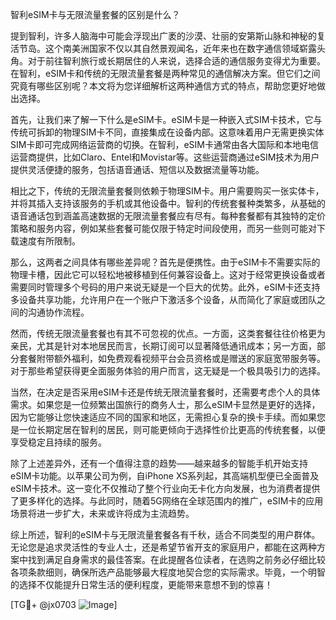 智利eSIM卡与无限流量套餐的区别是什么？

提到智利，许多人脑海中可能会浮现出广袤的沙漠、壮丽的安第斯山脉和神秘的复活节岛。这个南美洲国家不仅以其自然景观闻名，近年来也在数字通信领域崭露头角。对于前往智利旅行或长期居住的人来说，选择合适的通信服务变得尤为重要。在智利，eSIM卡和传统的无限流量套餐是两种常见的通信解决方案。但它们之间究竟有哪些区别呢？本文将为您详细解析这两种通信方式的特点，帮助您更好地做出选择。

首先，让我们来了解一下什么是eSIM卡。eSIM卡是一种嵌入式SIM卡技术，它与传统可拆卸的物理SIM卡不同，直接集成在设备内部。这意味着用户无需更换实体SIM卡即可完成网络运营商的切换。在智利，eSIM卡通常由各大国际和本地电信运营商提供，比如Claro、Entel和Movistar等。这些运营商通过eSIM技术为用户提供灵活便捷的服务，包括语音通话、短信以及数据流量等功能。

相比之下，传统的无限流量套餐则依赖于物理SIM卡。用户需要购买一张实体卡，并将其插入支持该服务的手机或其他设备中。智利的传统套餐种类繁多，从基础的语音通话包到涵盖高速数据的无限流量套餐应有尽有。每种套餐都有其独特的定价策略和服务内容，例如某些套餐可能仅限于特定时间段使用，而另一些则可能对下载速度有所限制。

那么，这两者之间具体有哪些差异呢？首先是便携性。由于eSIM卡不需要实际的物理卡槽，因此它可以轻松地被移植到任何兼容设备上。这对于经常更换设备或者需要同时管理多个号码的用户来说无疑是一个巨大的优势。此外，eSIM卡还支持多设备共享功能，允许用户在一个账户下激活多个设备，从而简化了家庭或团队之间的沟通协作流程。

然而，传统无限流量套餐也有其不可忽视的优点。一方面，这类套餐往往价格更为亲民，尤其是针对本地居民而言，长期订阅可以显著降低通讯成本；另一方面，部分套餐附带额外福利，如免费观看视频平台会员资格或是赠送的家庭宽带服务等。对于那些希望获得更全面服务体验的用户而言，这无疑是一个极具吸引力的选择。

当然，在决定是否采用eSIM卡还是传统无限流量套餐时，还需要考虑个人的具体需求。如果您是一位频繁出国旅行的商务人士，那么eSIM卡显然是更好的选择，因为它能够让您快速适应不同的国家和地区，无需担心复杂的换卡手续。而如果您是一位长期定居在智利的居民，则可能更倾向于选择性价比更高的传统套餐，以便享受稳定且持续的服务。

除了上述差异外，还有一个值得注意的趋势——越来越多的智能手机开始支持eSIM卡功能。以苹果公司为例，自iPhone XS系列起，其高端机型便已全面普及eSIM卡技术。这一变化不仅推动了整个行业向无卡化方向发展，也为消费者提供了更多样化的选择。与此同时，随着5G网络在全球范围内的推广，eSIM卡的应用场景将进一步扩大，未来或许将成为主流趋势。

综上所述，智利的eSIM卡与无限流量套餐各有千秋，适合不同类型的用户群体。无论您是追求灵活性的专业人士，还是希望节省开支的家庭用户，都能在这两种方案中找到满足自身需求的最佳答案。在此提醒各位读者，在选购之前务必仔细比较各项条款细则，确保所选产品能够最大程度地契合您的实际需求。毕竟，一个明智的选择不仅能提升日常生活的便利程度，更能带来意想不到的惊喜！

[TG💪+ @jx0703 ![Image](https://github.com/user-attachments/assets/dbca1d08-cadb-493c-b0ec-ad6f7a83f270)]